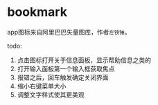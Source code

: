 # bookmark

app图标来自阿里巴巴矢量图库，作者`左铁锤`。

todo:

1. 点击图标打开关于信息面板，显示帮助信息之类的
2. 打开输入面板第一个输入框获取焦点
3. 报错之后，回车触发确定关闭界面
4. 缩小右键菜单大小
5. 调整文字样式使其更美观
